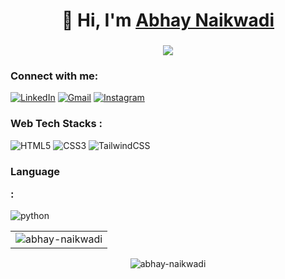 


<h1 align="center">👋 Hi, I'm <a href="https://www.linkedin.com/in/abhay-naikwadi-0777851b4/" target="_blank"> Abhay Naikwadi </a> </h1>

<h3 align="center"> <img src="https://readme-typing-svg.herokuapp.com?color=0357F7&lines=Skills:+HTML+CSS+TailwindCSS" /> </h3>

<h3 align="left">Connect with me:</h3>
<div align="left">
  <a href="https://www.linkedin.com/in/abhay-naikwadi-0777851b4/"><img alt="LinkedIn" src="https://img.shields.io/badge/linkedin-%230077B5.svg?style=for-the-badge&logo=linkedin&logoColor=white"/></a>
  <a href="mailto:naikwadiabhay1@gmail.com"><img alt="Gmail" src="https://img.shields.io/badge/Gmail-D14836?style=for-the-badge&logo=gmail&logoColor=white"/></a>
   <a href="https://www.instagram.com/abhay_naikwadi_/"><img alt="Instagram" src="https://img.shields.io/badge/Instagram-E4405F?style=for-the-badge&logo=instagram&logoColor=white"/></a>
</div>

<h3 align="left">Web Tech Stacks :</h3>
<div align="left">
<img alt="HTML5" src="https://img.shields.io/badge/html5-%23E34F26.svg?style=for-the-badge&logo=html5&logoColor=white"/>
<img alt="CSS3" src="https://img.shields.io/badge/css3-%231572B6.svg?style=for-the-badge&logo=css3&logoColor=white"/> 


<img alt="TailwindCSS" src="https://img.shields.io/badge/Tailwind_CSS-38B2AC?style=for-the-badge&logo=tailwind-css&logoColor=white"/>

</div>

<h3 align="left">Language
  
:</h3>
<div align="left">
  
  
  <img alt="python" src="https://img.shields.io/badge/python-%2314354C.svg?style=for-the-badge&logo=python&logoColor=white"/>
 
</div>



<table>
  <tr>
    <td><img src="https://github-readme-stats.vercel.app/api?username=abhaynaikwadi&show_icons=true&theme=dark&locale=en" alt="abhay-naikwadi" /></td>
   
  </tr>
</table>

<div align="center">
<p><img align="center" src="https://github-readme-streak-stats.herokuapp.com/?user=abhaynaikwadi&theme=dark" alt="abhay-naikwadi" /></p>
  </div>
